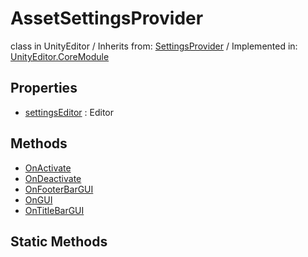 # AssetSettingsProvider
class in UnityEditor
 / Inherits from: <a href="https://docs.unity3d.com/6000.0/Documentation/ScriptReference/SettingsProvider.html">SettingsProvider</a> / Implemented in: <a href="https://docs.unity3d.com/6000.0/Documentation/ScriptReference/UnityEditor.CoreModule.html">UnityEditor.CoreModule</a>

## Properties
- <a href="https://docs.unity3d.com/6000.0/Documentation/ScriptReference/AssetSettingsProvider-settingsEditor.html">settingsEditor</a> : Editor

## Methods
- <a href="https://docs.unity3d.com/6000.0/Documentation/ScriptReference/AssetSettingsProvider.OnActivate.html">OnActivate</a>
- <a href="https://docs.unity3d.com/6000.0/Documentation/ScriptReference/AssetSettingsProvider.OnDeactivate.html">OnDeactivate</a>
- <a href="https://docs.unity3d.com/6000.0/Documentation/ScriptReference/AssetSettingsProvider.OnFooterBarGUI.html">OnFooterBarGUI</a>
- <a href="https://docs.unity3d.com/6000.0/Documentation/ScriptReference/AssetSettingsProvider.OnGUI.html">OnGUI</a>
- <a href="https://docs.unity3d.com/6000.0/Documentation/ScriptReference/AssetSettingsProvider.OnTitleBarGUI.html">OnTitleBarGUI</a>

## Static Methods
